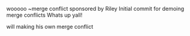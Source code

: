 wooooo ~merge conflict sponsored by Riley
Initial commit for demoing merge conflicts
Whats up yall!


will making his own merge conflict